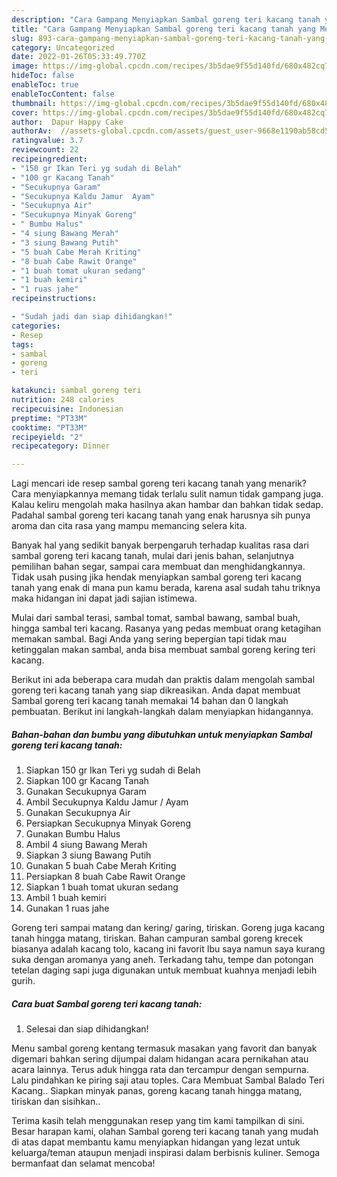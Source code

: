 ```yaml
---
description: "Cara Gampang Menyiapkan Sambal goreng teri kacang tanah yang Menggugah Selera"
title: "Cara Gampang Menyiapkan Sambal goreng teri kacang tanah yang Menggugah Selera"
slug: 893-cara-gampang-menyiapkan-sambal-goreng-teri-kacang-tanah-yang-menggugah-selera
category: Uncategorized
date: 2022-01-26T05:33:49.770Z
image: https://img-global.cpcdn.com/recipes/3b5dae9f55d140fd/680x482cq70/sambal-goreng-teri-kacang-tanah-foto-resep-utama.jpg
hideToc: false
enableToc: true
enableTocContent: false
thumbnail: https://img-global.cpcdn.com/recipes/3b5dae9f55d140fd/680x482cq70/sambal-goreng-teri-kacang-tanah-foto-resep-utama.jpg
cover: https://img-global.cpcdn.com/recipes/3b5dae9f55d140fd/680x482cq70/sambal-goreng-teri-kacang-tanah-foto-resep-utama.jpg
author:  Dapur Happy Cake
authorAv:  //assets-global.cpcdn.com/assets/guest_user-9668e1190ab58cd58d666d5934e79c79da2e02f4421a6ed9abc4b163da97d6e7.png
ratingvalue: 3.7
reviewcount: 22
recipeingredient:
- "150 gr Ikan Teri yg sudah di Belah"
- "100 gr Kacang Tanah"
- "Secukupnya Garam"
- "Secukupnya Kaldu Jamur  Ayam"
- "Secukupnya Air"
- "Secukupnya Minyak Goreng"
- " Bumbu Halus"
- "4 siung Bawang Merah"
- "3 siung Bawang Putih"
- "5 buah Cabe Merah Kriting"
- "8 buah Cabe Rawit Orange"
- "1 buah tomat ukuran sedang"
- "1 buah kemiri"
- "1 ruas jahe"
recipeinstructions:

- "Sudah jadi dan siap dihidangkan!"
categories:
- Resep
tags:
- sambal
- goreng
- teri

katakunci: sambal goreng teri 
nutrition: 248 calories
recipecuisine: Indonesian
preptime: "PT33M"
cooktime: "PT33M"
recipeyield: "2"
recipecategory: Dinner

---
```



Lagi mencari ide resep sambal goreng teri kacang tanah yang menarik? Cara menyiapkannya memang tidak terlalu sulit namun tidak gampang juga. Kalau keliru mengolah maka hasilnya akan hambar dan bahkan tidak sedap. Padahal sambal goreng teri kacang tanah yang enak harusnya sih punya aroma dan cita rasa yang mampu memancing selera kita.


Banyak hal yang sedikit banyak berpengaruh terhadap kualitas rasa dari sambal goreng teri kacang tanah, mulai dari jenis bahan, selanjutnya pemilihan bahan segar, sampai cara membuat dan menghidangkannya. Tidak usah pusing jika hendak menyiapkan sambal goreng teri kacang tanah yang enak di mana pun kamu berada, karena asal sudah tahu triknya maka hidangan ini dapat jadi sajian istimewa.

Mulai dari sambal terasi, sambal tomat, sambal bawang, sambal buah, hingga sambal teri kacang. Rasanya yang pedas membuat orang ketagihan memakan sambal. Bagi Anda yang sering bepergian tapi tidak mau ketinggalan makan sambal, anda bisa membuat sambal goreng kering teri kacang.


Berikut ini ada beberapa cara mudah dan praktis dalam mengolah sambal goreng teri kacang tanah yang siap dikreasikan. Anda dapat membuat Sambal goreng teri kacang tanah memakai 14 bahan dan 0 langkah pembuatan. Berikut ini langkah-langkah dalam menyiapkan hidangannya.

<!--inarticleads1-->

##### Bahan-bahan dan bumbu yang dibutuhkan untuk menyiapkan Sambal goreng teri kacang tanah:

1. Siapkan 150 gr Ikan Teri yg sudah di Belah
1. Siapkan 100 gr Kacang Tanah
1. Gunakan Secukupnya Garam
1. Ambil Secukupnya Kaldu Jamur / Ayam
1. Gunakan Secukupnya Air
1. Persiapkan Secukupnya Minyak Goreng
1. Gunakan  Bumbu Halus
1. Ambil 4 siung Bawang Merah
1. Siapkan 3 siung Bawang Putih
1. Gunakan 5 buah Cabe Merah Kriting
1. Persiapkan 8 buah Cabe Rawit Orange
1. Siapkan 1 buah tomat ukuran sedang
1. Ambil 1 buah kemiri
1. Gunakan 1 ruas jahe


Goreng teri sampai matang dan kering/ garing, tiriskan. Goreng juga kacang tanah hingga matang, tiriskan. Bahan campuran sambal goreng krecek biasanya adalah kacang tolo, kacang ini favorit Ibu saya namun saya kurang suka dengan aromanya yang aneh. Terkadang tahu, tempe dan potongan tetelan daging sapi juga digunakan untuk membuat kuahnya menjadi lebih gurih. 

<!--inarticleads2-->

##### Cara buat Sambal goreng teri kacang tanah:


1. Selesai dan siap dihidangkan!

Menu sambal goreng kentang termasuk masakan yang favorit dan banyak digemari bahkan sering dijumpai dalam hidangan acara pernikahan atau acara lainnya. Terus aduk hingga rata dan tercampur dengan sempurna. Lalu pindahkan ke piring saji atau toples. Cara Membuat Sambal Balado Teri Kacang.. Siapkan minyak panas, goreng kacang tanah hingga matang, tiriskan dan sisihkan.. 

Terima kasih telah menggunakan resep yang tim kami tampilkan di sini. Besar harapan kami, olahan Sambal goreng teri kacang tanah yang mudah di atas dapat membantu kamu menyiapkan hidangan yang lezat untuk keluarga/teman ataupun menjadi inspirasi dalam berbisnis kuliner. Semoga bermanfaat dan selamat mencoba!
